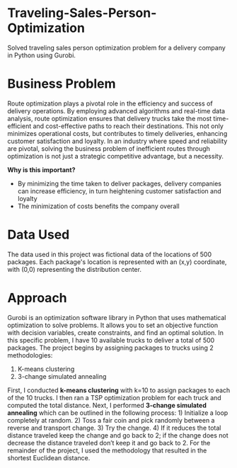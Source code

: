 # Traveling-Sales-Person-Optimization
Solved traveling sales person optimization problem for a delivery company in Python using Gurobi.

# Business Problem
Route optimization plays a pivotal role in the efficiency and success of delivery operations. By employing advanced algorithms and real-time data analysis, route optimization ensures that delivery trucks take the most time-efficient and cost-effective paths to reach their destinations. This not only minimizes operational costs, but contributes to timely deliveries, enhancing customer satisfaction and loyalty. In an industry where speed and reliability are pivotal, solving the business problem of inefficient routes through optimization is not just a strategic competitive advantage, but a necessity.

**Why is this important?**
* By minimizing the time taken to deliver packages, delivery companies can increase efficiency, in turn heightening customer satisfaction and loyalty
* The minimization of costs benefits the company overall

# Data Used
The data used in this project was fictional data of the locations of 500 packages. Each package's location is represented with an (x,y) coordinate, with (0,0) representing the distribution center.

# Approach
Gurobi is an optimization software library in Python that uses mathematical optimization to solve problems. It allows you to set an objective function with decision variables, create constraints, and find an optimal solution. In this specific problem, I have 10 available trucks to deliver a total of 500 packages. The project begins by assigning packages to trucks using 2 methodologies:
1. K-means clustering
2. 3-change simulated annealing
   
First, I conducted **k-means clustering** with k=10 to assign packages to each of the 10 trucks. I then ran a TSP optimization problem for each truck and computed the total distance. Next, I performed **3-change simulated annealing** which can be outlined in the following process: 1) Initialize a loop completely at random. 2) Toss a fair coin and pick randomly between a reverse and transport change. 3) Try the change. 4) If it reduces the total distance traveled keep the change and go back to 2; if the change does not decrease the distance traveled don’t keep it and go back to 2. For the remainder of the project, I used the methodology that resulted in the shortest Euclidean distance.
